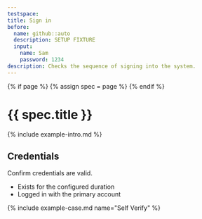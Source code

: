 ```yaml
---
testspace:
title: Sign in
before:
  name: github::auto
  description: SETUP FIXTURE
  input:
    name: Sam
    password: 1234
description: Checks the sequence of signing into the system. 
---
```


{% if page %} {% assign spec = page %} {% endif %}

# {{ spec.title }}
{% include example-intro.md %}


## Credentials
Confirm credentials are valid.

- Exists for the configured duration
- Logged in with the primary account


{% include example-case.md name="Self Verify" %}
